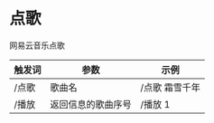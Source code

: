 # 点歌
网易云音乐点歌


| 触发词 | 参数        | 示例   |
|-----|-----------|------|
| /点歌 | 歌曲名       | /点歌 霜雪千年 |
| /播放 | 返回信息的歌曲序号 | /播放 1|

